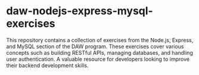 # daw-nodejs-express-mysql-exercises
This repository contains a collection of exercises from the Node.js, Express, and MySQL section of the DAW program. These exercises cover various concepts such as building RESTful APIs, managing databases, and handling user authentication. A valuable resource for developers looking to improve their backend development skills.
